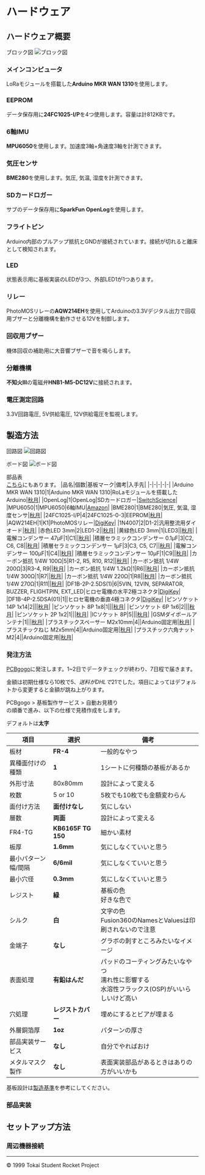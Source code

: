 # ハードウェア

## ハードウェア概要

ブロック図
![ブロック図](docs/images/block-diagram.png)

### メインコンピュータ

LoRaモジュールを搭載した**Arduino MKR WAN 1310**を使用します。

### EEPROM

データ保存用に**24FC1025-I/P**を4つ使用します。容量は計812KBです。

### 6軸IMU

**MPU6050**を使用します。加速度3軸+角速度3軸を計測できます。

### 気圧センサ

**BME280**を使用します。気圧, 気温, 湿度を計測できます。

### SDカードロガー

サブのデータ保存用に**SparkFun OpenLog**を使用します。

### フライトピン

Arduino内部のプルアップ抵抗とGNDが接続されています。接続が切れると離床として検知されます。

### LED

状態表示用に基板実装のLEDが3つ、外部LED1が1つあります。

### リレー

PhotoMOSリレーの**AQW214EH**を使用してArduinoの3.3Vデジタル出力で回収用ブザーと分離機構を動作させる12Vを制御します。

### 回収用ブザー

機体回収の補助用に大音響ブザーで音を鳴らします。

### 分離機構

**不知火Ⅲ**の電磁弁**HNB1-M5-DC12V**に接続されます。

### 電圧測定回路

3.3V回路電圧, 5V供給電圧, 12V供給電圧を監視します。

## 製造方法

回路図
![回路図](./docs/images/circuit-diagram.png)

ボード図
![ボード図](./docs/images/board-diagram.png)

部品表  
[こちら](https://docs.google.com/spreadsheets/d/1n30Dj5v1OSRunuq7zoJ6woMFV0-FsNf8N-U6BEW_RTs/edit?usp=sharing)にもあります。
|品名|個数|基板マーク|備考|入手先|
|-|-|-|-|-|
|Arduino MKR WAN 1310|1|Arduino MKR WAN 1310|RoLaモジュールを搭載したArduino|[秋月](https://akizukidenshi.com/catalog/g/gM-16557/)|
|OpenLog|1|OpenLog|SDカードロガー|[SwitchScience](https://www.switch-science.com/products/2716)|
|MPU6050|1|MPU6050|6軸IMU|[Amazon](https://amzn.asia/d/aydRceh)|
|BME280|1|BME280|気圧, 気温, 湿度センサ|[秋月](https://akizukidenshi.com/catalog/g/gK-09421/)|
|24FC1025-I/P|4|24FC1025-0-3|EEPROM|[秋月](https://akizukidenshi.com/catalog/g/gI-03570/)|
|AQW214EH|1|K1|PhotoMOSリレー|[DigiKey](https://www.digikey.jp/short/tv22pwmr)|
|1N4007|2|D1-2|汎用整流用ダイオード|[秋月](https://akizukidenshi.com/catalog/g/gI-00934/)|
|赤色LED 3mm|2|LED1-2||[秋月](https://akizukidenshi.com/catalog/g/gI-11577/)|
|黄緑色LED 3mm|1|LED3||[秋月](https://akizukidenshi.com/catalog/g/gI-11637/)|
|電解コンデンサー 47μF|1|C1||[秋月](https://akizukidenshi.com/catalog/g/gP-03120/)|
|積層セラミックコンデンサー 0.1μF|3|C2, C6, C8||[秋月](https://akizukidenshi.com/catalog/g/gP-10147/)|
|積層セラミックコンデンサー 1μF|3|C3, C5, C7||[秋月](https://akizukidenshi.com/catalog/g/gP-08150/)|
|電解コンデンサー 100μF|1|C4||[秋月](https://akizukidenshi.com/catalog/g/gP-02724/)|
|積層セラミックコンデンサー 10μF|1|C9||[秋月](https://akizukidenshi.com/catalog/g/gP-08155/)|
|カーボン抵抗 1/4W 100Ω|5|R1-2, R5, R10, R12||[秋月](https://akizukidenshi.com/catalog/g/gR-25101/)|
|カーボン抵抗 1/4W 200Ω|3|R3-4, R9||[秋月](https://akizukidenshi.com/catalog/g/gR-25201/)|
|カーボン抵抗 1/4W 1.2kΩ|1|R6||[秋月](https://akizukidenshi.com/catalog/g/gR-25122/)|
|カーボン抵抗 1/4W 300Ω|1|R7||[秋月](https://akizukidenshi.com/catalog/g/gR-25301/)|
|カーボン抵抗 1/4W 220Ω|1|R8||[秋月](https://akizukidenshi.com/catalog/g/gR-25221/)|
|カーボン抵抗 1/4W 270Ω|1|R11||[秋月](https://akizukidenshi.com/catalog/g/gR-25271/)|
|DF1B-2P-2.5DS(1)|6|5VIN, 12VIN, SEPARATOR, BUZZER, FLIGHTPIN, EXT_LED|ヒロセ電機の水平2極コネクタ|[DigiKey](https://www.digikey.jp/short/73d4dz55)|
|DF1B-4P-2.5DSA(01)|1||ヒロセ電機の垂直4極コネクタ|[DigiKey](https://www.digikey.jp/short/nbfd2jqp)|
|ピンソケット 14P 1x14|2|||[秋月](https://akizukidenshi.com/catalog/g/gC-00653/)|
|ピンソケット 8P 1x8|1|||[秋月](https://akizukidenshi.com/catalog/g/gC-03785/)|
|ピンソケット 6P 1x6|2|||[秋月](https://akizukidenshi.com/catalog/g/gC-03784/)|
|ピンソケット 2P 1x2|1|||[秋月](https://akizukidenshi.com/catalog/g/gC-10097/)|
|ICソケット 8P|5|||[秋月](https://akizukidenshi.com/catalog/g/gP-00017/)|
|GSMダイポールアンテナ|1|||[秋月](https://akizukidenshi.com/catalog/g/gP-16733/)|
|プラスチックスペーサー M2x10mm|4||Arduino固定用|[秋月](https://akizukidenshi.com/catalog/g/gP-13017/)|
|プラスチックねじ M2x5mm|4||Arduino固定用|[秋月](https://akizukidenshi.com/catalog/g/gP-13020/)|
|プラスチック六角ナット M2|4||Arduino固定用|[秋月](https://akizukidenshi.com/catalog/g/gP-13019/)|

### 発注方法

[PCBgogo](https://www.pcbgogo.jp/)に発注します。1~2日でデータチェックが終わり、7日程で届きます。

金額は初期仕様なら10枚で$5、送料がDHLで$21でした。項目によってはデフォルトから変更すると金額が跳ね上がります。

PCBgogo  > 基板製作サービス > 自動お見積り  
の順番で進み、以下の仕様で見積作成をします。

デフォルトは**太字**

|項目|選択|備考|
|-|-|-|
|板材|**FR-4**|一般的なやつ|
|異種面付けの種類|**1**|1シートに何種類の基板があるか|
|外形寸法|80x80mm|設計によって変える|
|枚数|5 or 10|5枚でも10枚でも金額変わらん|
|面付け方法|**面付けなし**|気にしない|
|層数|**両面**|設計によって変える|
|FR4-TG|**KB6165F TG 150**|細かい素材|
|板厚|**1.6mm**|気にしなくていいと思う|
|最小パターン幅/間隔|**6/6mil**|気にしなくていいと思う|
|最小穴径|**0.3mm**|気にしなくていいと思う|
|レジスト|**緑**|基板の色</br>好きな色で|
|シルク|**白**|文字の色</br>Fusion360のNamesとValuesは印刷されないので注意|
|金端子|**なし**|グラボの刺すところみたいなイメージ|
|表面処理|**有鉛はんだ**|パッドのコーティングみたいなやつ</br>濡れ性に影響する</br>水溶性フラックス(OSP)がいいらしいけど高い|
|穴処理|**レジストカバー**|埋めにするとビアが埋まる|
|外層銅箔厚|**1oz**|パターンの厚さ|
|部品実装サービス|**なし**|自分でやればおけ|
|メタルマスク製作|**なし**|表面実装部品があるときはありの方がいいかも|

基板設計は[製造基準](https://www.pcbgogo.jp/Capabilities/FR_4_PCB_Capabilities.html)を参考にしてください。

### 部品実装

## セットアップ方法

### 周辺機器接続

---

©️ 1999 Tokai Student Rocket Project
